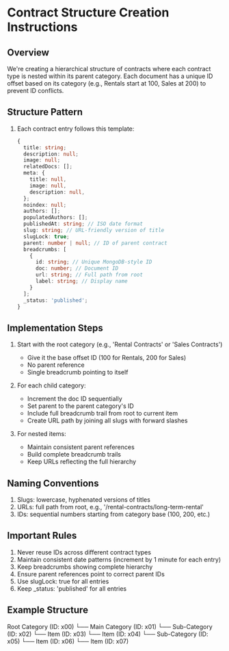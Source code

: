# Contract Structure Creation Instructions

## Overview
We're creating a hierarchical structure of contracts where each contract type is nested within its parent category. Each document has a unique ID offset based on its category (e.g., Rentals start at 100, Sales at 200) to prevent ID conflicts.

## Structure Pattern
1. Each contract entry follows this template:
   ```typescript
   {
     title: string;
     description: null;
     image: null;
     relatedDocs: [];
     meta: {
       title: null,
       image: null,
       description: null,
     };
     noindex: null;
     authors: [];
     populatedAuthors: [];
     publishedAt: string; // ISO date format
     slug: string; // URL-friendly version of title
     slugLock: true;
     parent: number | null; // ID of parent contract
     breadcrumbs: [
       {
         id: string; // Unique MongoDB-style ID
         doc: number; // Document ID
         url: string; // Full path from root
         label: string; // Display name
       }
     ];
     _status: 'published';
   }
   ```

## Implementation Steps
1. Start with the root category (e.g., 'Rental Contracts' or 'Sales Contracts')
   - Give it the base offset ID (100 for Rentals, 200 for Sales)
   - No parent reference
   - Single breadcrumb pointing to itself

2. For each child category:
   - Increment the doc ID sequentially
   - Set parent to the parent category's ID
   - Include full breadcrumb trail from root to current item
   - Create URL path by joining all slugs with forward slashes

3. For nested items:
   - Maintain consistent parent references
   - Build complete breadcrumb trails
   - Keep URLs reflecting the full hierarchy

## Naming Conventions
1. Slugs: lowercase, hyphenated versions of titles
2. URLs: full path from root, e.g., '/rental-contracts/long-term-rental'
3. IDs: sequential numbers starting from category base (100, 200, etc.)

## Important Rules
1. Never reuse IDs across different contract types
2. Maintain consistent date patterns (increment by 1 minute for each entry)
3. Keep breadcrumbs showing complete hierarchy
4. Ensure parent references point to correct parent IDs
5. Use slugLock: true for all entries
6. Keep _status: 'published' for all entries

## Example Structure
Root Category (ID: x00)
└── Main Category (ID: x01)
    └── Sub-Category (ID: x02)
        └── Item (ID: x03)
        └── Item (ID: x04)
    └── Sub-Category (ID: x05)
        └── Item (ID: x06)
        └── Item (ID: x07)